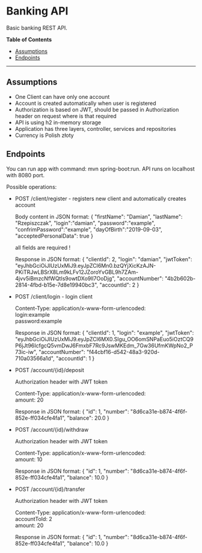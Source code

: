 # Banking API

Basic banking REST API.

**Table of Contents**
* [Assumptions](#Assumptions)
* [Endpoints](#Endpoints)
***

## Assumptions
* One Client can have only one account
* Account is created automatically when user is registered
* Authorization is based on JWT, should be passed in Authorization header on request where is that required
* API is using h2 in-memory storage
* Application has three layers, controller, services and repositories
* Currency is Polish złoty

## Endpoints

You can run app with command: mvn spring-boot:run. API runs on localhost with 8080 port. 

Possible operations:
* POST /client/register - registers new client and automatically creates account

   Body content in JSON format:
   {
   	"firstName": "Damian",
   	"lastName": "Rzepiszczak",
   	"login":"damian",
   	"password":"example",
   	"confrimPassword":"example",
   	"dayOfBirth":"2019-09-03",
   	"acceptedPersonalData": true
   }
   
   all fields are required !
   
   Response in JSON format:
   {
       "clientId": 2,
       "login": "damian",
       "jwtToken": "eyJhbGciOiJIUzUxMiJ9.eyJpZCI6Mn0.bzQYjXicKzAJN-PKiTRJwLBSrX8Lm9kLFv12JZoroYvGBL9h7ZAm-4jvv5iBmzcNfWQtIs9owtDXo9ll7OoDjg",
       "accountNumber": "4b2b602b-2814-4fbd-b15e-7d8e19940bc3",
       "accountId": 2
   }

* POST /client/login - login client

    Content-Type: application/x-www-form-urlencoded: <br>
    login:example <br>
    password:example
    
    Response in JSON format:
    {
        "clientId": 1,
        "login": "example",
        "jwtToken": "eyJhbGciOiJIUzUxMiJ9.eyJpZCI6MX0.Slgu_OO6omSNPaEuo5iOztCQ9P6jJt96IcfgcQ5vmDwJ6FmxbF7Rc9JswMKEdm_7Gw36UfmKWpNo2_P73ic-iw",
        "accountNumber": "f44cbf16-d542-48a3-920d-710a03566a1d",
        "accountId": 1
    }
    
* POST /account/{id}/deposit

    Authorization header with JWT token
    
    Content-Type: application/x-www-form-urlencoded: <br>
    amount: 20    
    
    Response in JSON format:
    {
        "id": 1,
        "number": "8d6ca31e-b874-4f6f-852e-ff034cfe4fa1",
        "balance": 20.0
    }
    
* POST /account/{id}/withdraw

    Authorization header with JWT token
    
    Content-Type: application/x-www-form-urlencoded: <br>
    amount: 10    
    
    Response in JSON format:
    {
        "id": 1,
        "number": "8d6ca31e-b874-4f6f-852e-ff034cfe4fa1",
        "balance": 10.0
    }
    
* POST /account/{id}/transfer

    Authorization header with JWT token
    
    Content-Type: application/x-www-form-urlencoded: <br>
    accountToId: 2 <br>
    amount: 20    
    
    Response in JSON format:
    {
        "id": 1,
        "number": "8d6ca31e-b874-4f6f-852e-ff034cfe4fa1",
        "balance": 10.0
    }            